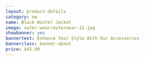 ```yaml
---
layout: product-details
category: ow
name: Black Winter Jacket
image: outer-wear/outerwear-12.jpg
showbanner: yes
bannertext: Enhance Your Style With Our Accessories
bannerclass: banner-about
price: $45.99
---
```


